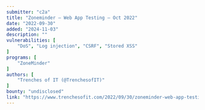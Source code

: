 ```yaml
---
submitter: "c2a"
title: "Zoneminder – Web App Testing – Oct 2022"
date: "2022-09-30"
added: "2024-11-03"
description: ""
vulnerabilities: [
    "DoS", "Log injection", "CSRF", "Stored XSS"
]
programs: [
    "ZoneMinder"
]
authors: [
    "Trenches of IT (@TrenchesofIT)"
]
bounty: "undisclosed"
link: "https://www.trenchesofit.com/2022/09/30/zoneminder-web-app-testing/"
---
```




